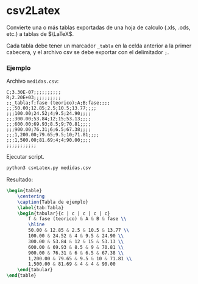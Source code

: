 # csv2Latex
Convierte una o más tablas exportadas de una hoja de calculo (.xls, .ods, etc.) a tablas de $\LaTeX$.

Cada tabla debe tener un marcador `_tabla` en la celda anterior a la primer cabecera, y el archivo csv se debe exportar con el delimitador `;`.

### Ejemplo
Archivo `medidas.csv`:
```csv
C;3.30E-07;;;;;;;;;;
R;2.20E+03;;;;;;;;;;
;;_tabla;f;fase (teorico);A;B;fase;;;;
;;;50.00;12.85;2.5;10.5;13.77;;;;
;;;100.00;24.52;4;9.5;24.90;;;;
;;;300.00;53.84;12;15;53.13;;;;
;;;600.00;69.93;8.5;9;70.81;;;;
;;;900.00;76.31;6;6.5;67.38;;;;
;;;1,200.00;79.65;9.5;10;71.81;;;;
;;;1,500.00;81.69;4;4;90.00;;;;
;;;;;;;;;;;
```

Ejecutar script.
```sh
python3 csvLatex.py medidas.csv
```

Resultado:
```latex
\begin{table}
    \centering
    \caption{Tabla de ejemplo}
    \label{tab:Tabla}
    \begin{tabular}{c | c | c | c | c}
        f & fase (teorico) & A & B & fase \\
        \hline
        50.00 & 12.85 & 2.5 & 10.5 & 13.77 \\
        100.00 & 24.52 & 4 & 9.5 & 24.90 \\
        300.00 & 53.84 & 12 & 15 & 53.13 \\
        600.00 & 69.93 & 8.5 & 9 & 70.81 \\
        900.00 & 76.31 & 6 & 6.5 & 67.38 \\
        1,200.00 & 79.65 & 9.5 & 10 & 71.81 \\
        1,500.00 & 81.69 & 4 & 4 & 90.00
    \end{tabular}
\end{table}
```
